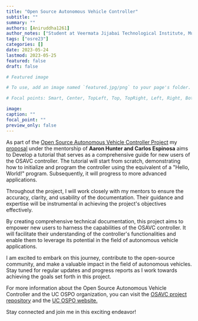 ```yaml
---
title: "Open Source Autonomous Vehicle Controller"
subtitle: ""
summary: ""
authors: [Aniruddha1261]
author_notes: ["Student at Veermata Jijabai Technological Institute, Mumbai"]
tags: ["osre23"]
categories: []
date: 2023-05-24
lastmod: 2023-05-25
featured: false
draft: false

# Featured image

# To use, add an image named `featured.jpg/png` to your page's folder.

# Focal points: Smart, Center, TopLeft, Top, TopRight, Left, Right, BottomLeft, Bottom, BottomRight.

image:
caption: ""
focal_point: ""
preview_only: false
---
```


As part of the [Open Source Autonomous Vehicle Controller Project](/project/osre23/ucsc/OSAVC) my [proposal](https://drive.google.com/file/d/1_w9RfOM6XWruYUDR1d1yo45tQenpTQq5/view?usp=sharing) under the mentorship of **Aaron Hunter and Carlos Espinosa** aims to Develop a tutorial that serves as a comprehensive guide for new users of the OSAVC controller. The tutorial will start from scratch, demonstrating how to initialize and program the controller using the equivalent of a "Hello, World!" program. Subsequently, it will progress to more advanced applications.

Throughout the project, I will work closely with my mentors to ensure the accuracy, clarity, and usability of the documentation. Their guidance and expertise will be instrumental in achieving the project's objectives effectively.

By creating comprehensive technical documentation, this project aims to empower new users to harness the capabilities of the OSAVC controller. It will facilitate their understanding of the controller's functionalities and enable them to leverage its potential in the field of autonomous vehicle applications.

I am excited to embark on this journey, contribute to the open-source community, and make a valuable impact in the field of autonomous vehicles. Stay tuned for regular updates and progress reports as I work towards achieving the goals set forth in this project.

For more information about the Open Source Autonomous Vehicle Controller and the UC OSPO organization, you can visit the [OSAVC project repository](https://github.com/uccross/open-source-autonomous-vehicle-controller) and the [UC OSPO website.](https://ospo.ucsc.edu/)

Stay connected and join me in this exciting endeavor!
